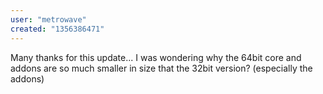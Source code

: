 ```yaml
---
user: "metrowave"
created: "1356386471"
---
```


Many thanks for this update... I was wondering why the 64bit core and addons are so much smaller in size that the 32bit version? (especially the addons)

